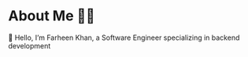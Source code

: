 # About Me 👨‍💻
   👋 Hello, I’m Farheen Khan, a Software Engineer specializing in backend development
